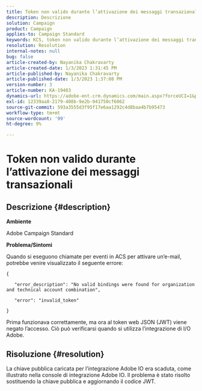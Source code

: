 ```yaml
---
title: Token non valido durante l’attivazione dei messaggi transazionali
description: Descrizione
solution: Campaign
product: Campaign
applies-to: Campaign Standard
keywords: KCS, token non valido durante l’attivazione dei messaggi transazionali
resolution: Resolution
internal-notes: null
bug: false
article-created-by: Nayanika Chakravarty
article-created-date: 1/3/2023 1:31:45 PM
article-published-by: Nayanika Chakravarty
article-published-date: 1/3/2023 1:37:08 PM
version-number: 3
article-number: KA-19403
dynamics-url: https://adobe-ent.crm.dynamics.com/main.aspx?forceUCI=1&pagetype=entityrecord&etn=knowledgearticle&id=e553d6f3-6a8b-ed11-81ac-6045bd006149
exl-id: 12339aa8-2179-408b-9e2b-941750cf6062
source-git-commit: 593a3555d3f95f17e6aa1292c4d8baa4b7b95473
workflow-type: tm+mt
source-wordcount: '99'
ht-degree: 9%

---
```


# Token non valido durante l’attivazione dei messaggi transazionali

## Descrizione {#description}


<b>Ambiente</b>

Adobe Campaign Standard

<b>Problema/Sintomi</b>

Quando si eseguono chiamate per eventi in ACS per attivare un’e-mail, potrebbe venire visualizzato il seguente errore:






```
{

   "error_description": "No valid bindings were found for organization and technical account combination",

   "error": "invalid_token"

}
```






Prima funzionava correttamente, ma ora al token web JSON (JWT) viene negato l’accesso. Ciò può verificarsi quando si utilizza l’integrazione di I/O Adobe.


## Risoluzione {#resolution}


La chiave pubblica caricata per l’integrazione Adobe IO era scaduta, come illustrato nella console di integrazione Adobe IO. Il problema è stato risolto sostituendo la chiave pubblica e aggiornando il codice JWT.
